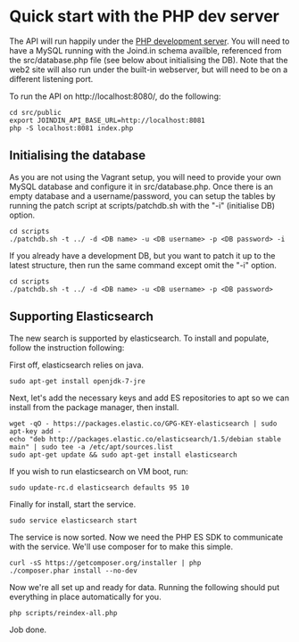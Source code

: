 # Quick start with the PHP dev server

The API will run happily under the [PHP development server](http://php.net/manual/en/features.commandline.webserver.php).  You will need to have a MySQL running with the Joind.in schema availble, referenced from the src/database.php file (see below about initialising the DB).  Note that the web2 site will also run under the built-in webserver, but will need to be on a different listening port.

To run the API on http://localhost:8080/, do the following:
```
cd src/public
export JOINDIN_API_BASE_URL=http://localhost:8081
php -S localhost:8081 index.php
```

## Initialising the database

As you are not using the Vagrant setup, you will need to provide your own MySQL database and configure it in src/database.php.  Once there is an empty database and a username/password, you can setup the tables by running the patch script at scripts/patchdb.sh with the "-i" (initialise DB) option.

```
cd scripts
./patchdb.sh -t ../ -d <DB name> -u <DB username> -p <DB password> -i
```

If you already have a development DB, but you want to patch it up to the latest structure, then run the same command except omit the "-i" option.

```
cd scripts
./patchdb.sh -t ../ -d <DB name> -u <DB username> -p <DB password>
```

## Supporting Elasticsearch

The new search is supported by elasticsearch. To install and populate, follow the instruction following:

First off, elasticsearch relies on java. 

```
sudo apt-get install openjdk-7-jre
```

Next, let's add the necessary keys and add ES repositories to apt so we can install from the package manager, then install.

```
wget -qO - https://packages.elastic.co/GPG-KEY-elasticsearch | sudo apt-key add -
echo "deb http://packages.elastic.co/elasticsearch/1.5/debian stable main" | sudo tee -a /etc/apt/sources.list
sudo apt-get update && sudo apt-get install elasticsearch
```

If you wish to run elasticsearch on VM boot, run:

```
sudo update-rc.d elasticsearch defaults 95 10
```

Finally for install, start the service.

```
sudo service elasticsearch start
```

The service is now sorted. Now we need the PHP ES SDK to communicate with the service. We'll use composer for to make this simple.

```
curl -sS https://getcomposer.org/installer | php
./composer.phar install --no-dev
```

Now we're all set up and ready for data. Running the following should put everything in place automatically for you.

```
php scripts/reindex-all.php
```

Job done.

